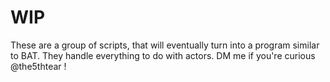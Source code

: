 # WIP

These are a group of scripts, that will eventually turn into a program similar to BAT. They handle everything to do with actors. DM me if you're curious @the5thtear !

